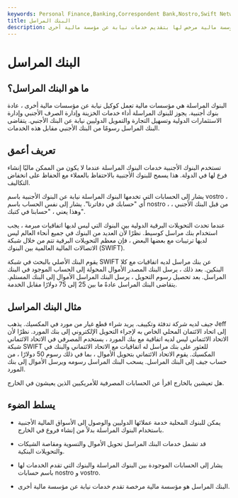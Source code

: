 ```yaml
---
keywords: Personal Finance,Banking,Correspondent Bank,Nostro,Swift Network,Wire Transfers,Yostro
title: البنك المراسل
description: البنك المراسل هو مؤسسة مالية مرخص لها بتقديم خدمات نيابة عن مؤسسة مالية أخرى.
---
```


# البنك المراسل
## ما هو البنك المراسل؟

البنوك المراسلة هي مؤسسات مالية تعمل كوكيل نيابة عن مؤسسات مالية أخرى ، عادة بنوك أجنبية. يجوز للبنوك المراسلة أداء خدمات الخزينة وإدارة الصرف الأجنبي وإدارة الاستثمارات الدولية وتسهيل التجارة والتمويل الدوليين نيابة عن البنك الأجنبي. يتقاضى البنك المراسل رسومًا من البنك الأجنبي مقابل هذه الخدمات.

## تعريف أعمق

تستخدم البنوك الأجنبية خدمات البنوك المراسلة عندما لا يكون من الممكن ماليًا إنشاء فرع لها في الدولة. هذا يسمح للبنوك الأجنبية بالاحتفاظ بالعملاء مع الحفاظ على انخفاض التكاليف.

يشار إلى الحسابات التي تخدمها البنوك المراسلة نيابة عن البنوك الأجنبية باسم vostro ، أي "حسابك في دفاترنا". يشار إلى نفس الحساب باسم nostro ، من قبل البنك الأجنبي ، وهذا يعني ، "حسابنا في كتبك".

عندما تحدث التحويلات البرقية الدولية بين البنوك التي ليس لديها اتفاقيات مبرمة ، يجب استخدام بنك مراسل كوسيط. نظرًا لأن العديد من البنوك في جميع أنحاء العالم ليس لديها ترتيبات مع بعضها البعض ، فإن معظم التحويلات البرقية تتم من خلال شبكة الاتصالات المالية العالمية بين البنوك (SWIFT).

يقوم البنك الأصلي بالبحث في شبكة SWIFT عن بنك مراسل لديه اتفاقيات مع كلا البنكين. بعد ذلك ، يرسل البنك المصدر الأموال المحولة إلى الحساب الموجود في البنك المراسل. بعد تحصيل رسوم التحويل ، يرسل البنك المراسل الأموال إلى البنك المستلم. يتقاضى البنك المراسل عادةً ما بين 25 إلى 75 دولارًا مقابل الخدمة.

## مثال البنك المراسل

جيف لديه شركة تدفئة وتكييف. يريد شراء قطع غيار من مورد في المكسيك. يذهب Jeff إلى اتحاد الائتمان المحلي الخاص به لإجراء التحويل الإلكتروني إلى بنك المورد. نظرًا لأن الاتحاد الائتماني ليس لديه اتفاقية مع بنك المورد ، يستخدم المصرفي في الاتحاد الائتماني شبكة SWIFT للعثور على بنك مراسل له اتفاقيات مع الاتحاد الائتماني والبنك في المكسيك. يقوم الاتحاد الائتماني بتحويل الأموال ، بما في ذلك رسوم 50 دولارًا ، من حساب جيف إلى البنك المراسل. يسحب البنك المراسل رسومه ويرسل الأموال إلى بنك المورد.

هل تعيشين بالخارج اقرأ عن الحسابات المصرفية للأمريكيين الذين يعيشون في الخارج.



## يسلط الضوء

- يمكن للبنوك المحلية خدمة عملائها الدوليين والوصول إلى الأسواق المالية الأجنبية باستخدام البنوك المراسلة بدلاً من إنشاء فروع في الخارج.

- قد تشمل خدمات البنك المراسل تحويل الأموال والتسوية ومقاصة الشيكات والتحويلات البنكية.

- يشار إلى الحسابات الموجودة بين البنوك المراسلة والبنوك التي تقدم الخدمات لها باسم حسابات nostro و vostro.

- البنك المراسل هو مؤسسة مالية مرخصة تقدم خدمات نيابة عن مؤسسة مالية أخرى.

